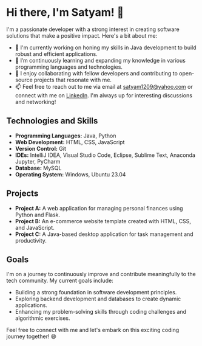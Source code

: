 # Hi there, I'm Satyam! 👋

I'm a passionate developer with a strong interest in creating software solutions that make a positive impact. Here's a bit about me:

- 🔭 I'm currently working on honing my skills in Java development to build robust and efficient applications.
- 🌱 I’m continuously learning and expanding my knowledge in various programming languages and technologies.
- 👯 I enjoy collaborating with fellow developers and contributing to open-source projects that resonate with me.
- 📫 Feel free to reach out to me via email at satyam1209@yahoo.com or connect with me on [LinkedIn](https://www.linkedin.com/in/satyam1209). I'm always up for interesting discussions and networking!

## Technologies and Skills

- **Programming Languages:** Java, Python
- **Web Development:** HTML, CSS, JavaScript
- **Version Control:** Git
- **IDEs:** IntelliJ IDEA, Visual Studio Code, Eclipse, Sublime Text, Anaconda Jupyter, PyCharm 
- **Database:** MySQL
- **Operating System:** Windows, Ubuntu 23.04

## Projects

- **Project A:** A web application for managing personal finances using Python and Flask.
- **Project B:** An e-commerce website template created with HTML, CSS, and JavaScript.
- **Project C:** A Java-based desktop application for task management and productivity.

## Goals

I'm on a journey to continuously improve and contribute meaningfully to the tech community. My current goals include:

- Building a strong foundation in software development principles.
- Exploring backend development and databases to create dynamic applications.
- Enhancing my problem-solving skills through coding challenges and algorithmic exercises.

Feel free to connect with me and let's embark on this exciting coding journey together! 😄
